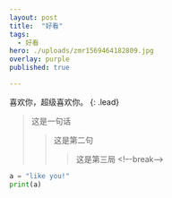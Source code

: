 ```yaml
---
layout: post
title:  "好看"
tags:
  - 好看
hero: ./uploads/zmr1569464182809.jpg
overlay: purple
published: true

---
```

喜欢你，超级喜欢你。
{: .lead}
>这是一句话
>>这是第二句
>>>这是第三局
<!–-break-–>

~~~python
a = "like you!"
print(a)
~~~
